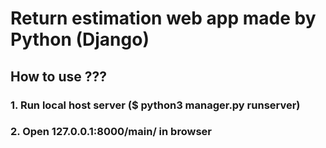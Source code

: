 # Return estimation web app made by Python (Django)
## How to use ???
### 1. Run local host server ($ python3 manager.py runserver)
### 2. Open 127.0.0.1:8000/main/ in browser
